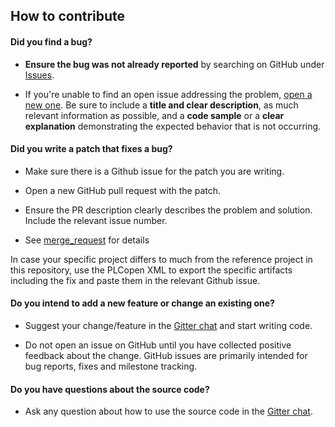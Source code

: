## How to contribute

#### **Did you find a bug?**

* **Ensure the bug was not already reported** by searching on GitHub under [Issues](https://github.com/MichielVanwelsenaere/HomeAutomation.CoDeSys3/issues).

* If you're unable to find an open issue addressing the problem, [open a new one](https://github.com/MichielVanwelsenaere/HomeAutomation.CoDeSys3/issues/new). Be sure to include a **title and clear description**, as much relevant information as possible, and a **code sample** or a **clear explanation** demonstrating the expected behavior that is not occurring.


#### **Did you write a patch that fixes a bug?**

* Make sure there is a Github issue for the patch you are writing.

* Open a new GitHub pull request with the patch.

* Ensure the PR description clearly describes the problem and solution. Include the relevant issue number.
* See [merge_request](merge_request.md) for details

In case your specific project differs to much from the reference project in this repository, use the PLCopen XML to export the specific artifacts including the fix and paste them in the relevant Github issue.

#### **Do you intend to add a new feature or change an existing one?**

* Suggest your change/feature in the [Gitter chat](https://gitter.im/MichielVanwelsenaere/HomeAutomation.CoDeSys3) and start writing code.

* Do not open an issue on GitHub until you have collected positive feedback about the change. GitHub issues are primarily intended for bug reports, fixes and milestone tracking.

#### **Do you have questions about the source code?**

* Ask any question about how to use the source code in the [Gitter chat](https://gitter.im/MichielVanwelsenaere/HomeAutomation.CoDeSys3).

